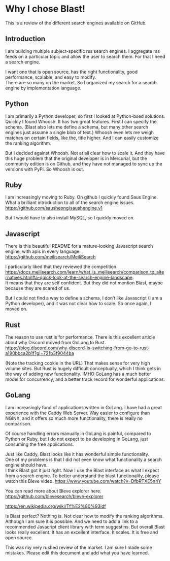 # Why I chose Blast!

This is a review of the different search engines available on GitHub. 

## Introduction

I am building multiple subject-specific rss search engines. I aggregate rss feeds on a particular topic and allow the user to search them.  For that I need a search engine.  

I want one that is open source, has the right functionality, good performance, scalable, and easy to modify.  
There are so many on the market.  So I organized my search for a search engine by implementation language. 

## Python
I am primarily a Python developer, so first I looked at Python-bsed solutions.  
Quickly I found Whoosh.  It has two great features.  First I can specify the schema.  (Blast also lets me define a schema, but many other search engines just assume a single blob of text.)  Whoosh even lets me weigh matches on certain fields, like the, title higher.  And I can easily customize the ranking algorithm. 

But I decided against Whoosh.  Not at all clear how to scale it.  And they have this huge problem that the original developer is in Mercurial, but the community edition is on Github, and they have not managed to sync up the versions with PyPi.  So Whoosh is out. 

## Ruby
I am increasingly moving to Ruby. On github I quickly found Saus Engine. 
What a brilliant introduction to all of the search engine issues. 
https://github.com/sausheong/saushengine.v1

But I would have to also install MySQL, so I quickly moved on. 

## Javascript
There is this beautiful README for  a mature-looking Javascript search engine, with apis in every language. 
https://github.com/meilisearch/MeiliSearch
 
  I particularly liked that they reviewed the competition.  https://docs.meilisearch.com/learn/what_is_meilisearch/comparison_to_alternatives.html#a-quick-look-at-the-search-engine-landscape.  
It means that they are self confident. But they did not mention Blast, maybe because they are scared of us. 


But I could not find a way to define a schema, I don’t like Javascript (I am a Python developer), and it was not clear how to scale.  So once again, I moved on. 

## Rust
The reason to use rust is for performance.  There is this excellent article about why Discord moved from GoLang to Rust.  https://blog.discord.com/why-discord-is-switching-from-go-to-rust-a190bbca2b1f?gi=721b3f9044ba

(Note the tracking cookie in the URL)
That makes sense for very high volume sites.  But Rust is hugely difficult conceptually, which I think gets in the way of adding new functionality.  IMHO GoLang has a much better model for concurrency, and a better track record for wonderful applications. 

## GoLang

I am increasingly fond of applications written in GoLang.  I have had a great experience with the Caddy Web Server.  Way easier to configure than NGINX, and it offers so much more functionality, there is really no comparison.  

Of course handling errors manually in GoLang is painful, compared to Python or Ruby,  but I do not expect to be developing in GoLang, just consuming the free applications. 

Just like Caddy, Blast looks like it has wonderful simple functionality.   
One of my problems is that I did not even know what functionality a search engine should have.  
I think Blast  got it just right.   Now I use the Blast interface as what I expect from a search engine.  To better understand the blast functionality, please watch this Bleve video. 
https://www.youtube.com/watch?v=DfbRTXE5n4Y

You can read more about Bleve explorer here.  https://github.com/blevesearch/bleve-explorer

https://en.wikipedia.org/wiki/Tf%E2%80%93idf

Is Blast perfect?  Nothing is.  Not clear how to modify the ranking algorithms.   Although I am sure it is possible.  And we need to add a link to a recommended Javacript 
client library with term suggestins.  But overall Blast looks really excellent. It has an excellent interface.  It scales.  It is free and open source.   

This was my very rushed review of the market.  I am sure I made some mistakes.  Please edit this document and add what you have learned. 



 
